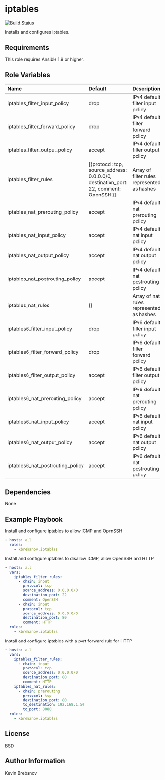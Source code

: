iptables
========

[![Build Status](https://travis-ci.org/kbrebanov/ansible-iptables.svg?branch=master)](https://travis-ci.org/kbrebanov/ansible-iptables)

Installs and configures iptables.

Requirements
------------

This role requires Ansible 1.9 or higher.

Role Variables
--------------

| Name                             | Default                                                                               | Description                                 |
|:---------------------------------|:--------------------------------------------------------------------------------------|:--------------------------------------------|
| iptables_filter_input_policy     | drop                                                                                  | IPv4 default filter input policy            |
| iptables_filter_forward_policy   | drop                                                                                  | IPv4 default filter forward policy          |
| iptables_filter_output_policy    | accept                                                                                | IPv4 default filter output policy           |
| iptables_filter_rules            | [{protocol: tcp, source_address: 0.0.0.0/0, destination_port: 22, comment: OpenSSH }] | Array of filter rules represented as hashes |
| iptables_nat_prerouting_policy   | accept                                                                                | IPv4 default nat prerouting policy          |
| iptables_nat_input_policy        | accept                                                                                | IPv4 default nat input policy               |
| iptables_nat_output_policy       | accept                                                                                | IPv4 default nat output policy              |
| iptables_nat_postrouting_policy  | accept                                                                                | IPv4 default nat postrouting policy         |
| iptables_nat_rules               | []                                                                                    | Array of nat rules represented as hashes    |
| iptables6_filter_input_policy    | drop                                                                                  | IPv6 default filter input policy            |
| iptables6_filter_forward_policy  | drop                                                                                  | IPv6 default filter forward policy          |
| iptables6_filter_output_policy   | accept                                                                                | IPv6 default filter output policy           |
| iptables6_nat_prerouting_policy  | accept                                                                                | IPv6 default nat prerouting policy          |
| iptables6_nat_input_policy       | accept                                                                                | IPv6 default nat input policy               |
| iptables6_nat_output_policy      | accept                                                                                | IPv6 default nat output policy              |
| iptables6_nat_postrouting_policy | accept                                                                                | IPv6 default nat postrouting policy         |

Dependencies
------------

None

Example Playbook
----------------

Install and configure iptables to allow ICMP and OpenSSH
```yaml
- hosts: all
  roles:
    - kbrebanov.iptables
```

Install and configure iptables to disallow ICMP, allow OpenSSH and HTTP
```yaml
- hosts: all
  vars:
    iptables_filter_rules:
      - chain: input
        protocol: tcp
        source_address: 0.0.0.0/0
        destination_port: 22
        comment: OpenSSH
      - chain: input
        protocol: tcp
        source_address: 0.0.0.0/0
        destination_port: 80
        comment: HTTP
  roles:
    - kbrebanov.iptables
```

Install and configure iptables with a port forward rule for HTTP
```yaml
- hosts: all
  vars:
    iptables_filter_rules:
      - chain: input
        protocol: tcp
        source_address: 0.0.0.0/0
        destination_port: 80
        comment: HTTP
    iptables_nat_rules:
      - chain: prerouting
        protocol: tcp
        destination_port: 80
        to_destination: 192.168.1.54
        to_port: 8080
  roles:
    - kbrebanov.iptables
```

License
-------

BSD

Author Information
------------------

Kevin Brebanov

